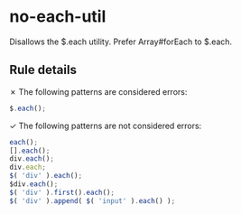 # no-each-util

Disallows the $.each utility. Prefer Array#forEach to $.each.

## Rule details

✗ The following patterns are considered errors:
```js
$.each();
```

✓ The following patterns are not considered errors:
```js
each();
[].each();
div.each();
div.each;
$( 'div' ).each();
$div.each();
$( 'div' ).first().each();
$( 'div' ).append( $( 'input' ).each() );
```
